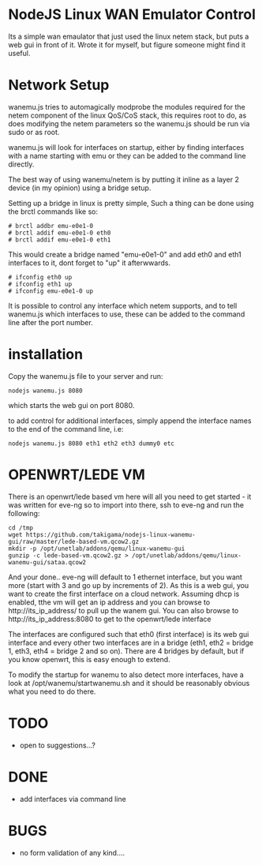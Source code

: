 NodeJS Linux WAN Emulator Control
=================================

Its a simple wan emaulator that just used the linux netem stack, but puts a web gui in front of it.
Wrote it for myself, but figure someone might find it useful.



Network Setup
=============

wanemu.js tries to automagically modprobe the modules required for the netem component of the linux
QoS/CoS stack, this requires root to do, as does modifying the netem parameters so the wanemu.js 
should be run via sudo or as root. 

wanemu.js will look for interfaces on startup, either by finding interfaces with a name starting
with emu or they can be added to the command line directly.

The best way of using wanemu/netem is by putting it inline as a layer 2 device (in my opinion) using
a bridge setup.

Setting up a bridge in linux is pretty simple, Such a thing can be done using the brctl commands 
like so:

	# brctl addbr emu-e0e1-0
	# brctl addif emu-e0e1-0 eth0
	# brctl addif emu-e0e1-0 eth1

This would create a bridge named "emu-e0e1-0" and add eth0 and eth1 interfaces to it, dont forget
to "up" it afterwwards.

	# ifconfig eth0 up
	# ifconfig eth1 up
	# ifconfig emu-e0e1-0 up

It is possible to control any interface which netem supports, and to tell wanemu.js which interfaces
to use, these can be added to the command line after the port number.

installation
============

Copy the wanemu.js file to your server and run:

	nodejs wanemu.js 8080

which starts the web gui on port 8080.

to add control for additional interfaces, simply append the interface names to the end of the command line, i.e:

	nodejs wanemu.js 8080 eth1 eth2 eth3 dummy0 etc


OPENWRT/LEDE VM
===============

There is an openwrt/lede based vm here will all you need to get started - it was written for eve-ng so to import
into there, ssh to eve-ng and run the following:

	cd /tmp
	wget https://github.com/takigama/nodejs-linux-wanemu-gui/raw/master/lede-based-vm.qcow2.gz
	mkdir -p /opt/unetlab/addons/qemu/linux-wanemu-gui
	gunzip -c lede-based-vm.qcow2.gz > /opt/unetlab/addons/qemu/linux-wanemu-gui/sataa.qcow2
	
And your done.. eve-ng will default to 1 ethernet interface, but you want more (start with 3 and go up by
increments of 2). As this is a web gui, you want to create the first interface on a cloud network. Assuming
dhcp is enabled, tthe vm will get an ip address and you can browse to http://its_ip_address/ to pull up 
the wanem gui. You can also browse to http://its_ip_address:8080 to get to the openwrt/lede interface

The interfaces are configured such that eth0 (first interface) is its web gui interface and every other
two interfaces are in a bridge (eth1, eth2 = bridge 1, eth3, eth4 = bridge 2 and so on). There are 4 bridges
by default, but if you know openwrt, this is easy enough to extend. 

To modify the startup for wanemu to also detect more interfaces, have a look at /opt/wanemu/startwanemu.sh
and it should be reasonably obvious what you need to do there.


TODO
====
- open to suggestions...?


DONE
====
- add interfaces via command line


BUGS
====

 - no form validation of any kind....
